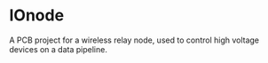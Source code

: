 # IOnode
A PCB project for a wireless relay node, used to control high voltage devices on a data pipeline.

<object data="hhttps://github.com/MKhanGit/IOnode/raw/master/IOnode_PDF/ionode.pdf" type="application/pdf" width="700px" height="700px">
    <embed src="https://github.com/MKhanGit/IOnode/raw/master/IOnode_PDF/ionode.pdf">
        <p>This browser does not support PDFs. Please download the PDF to view it: <a href="https://github.com/MKhanGit/IOnode/raw/master/IOnode_PDF/ionode.pdf">Download PDF</a>.</p>
    </embed>
</object>
